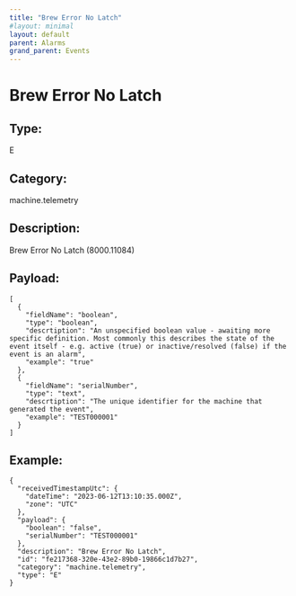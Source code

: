 ```yaml
---
title: "Brew Error No Latch"
#layout: minimal
layout: default
parent: Alarms
grand_parent: Events
---
```


# Brew Error No Latch

## Type:

E

## Category:

machine.telemetry

## Description: 

Brew Error No Latch (8000.11084)

## Payload:

```
[
  {
    "fieldName": "boolean",
    "type": "boolean",
    "descrtiption": "An unspecified boolean value - awaiting more specific definition. Most commonly this describes the state of the event itself - e.g. active (true) or inactive/resolved (false) if the event is an alarm",
    "example": "true"
  },
  {
    "fieldName": "serialNumber",
    "type": "text",
    "descrtiption": "The unique identifier for the machine that generated the event",
    "example": "TEST000001"
  }
]
```

## Example:

```
{
  "receivedTimestampUtc": {
    "dateTime": "2023-06-12T13:10:35.000Z",
    "zone": "UTC"
  },
  "payload": {
    "boolean": "false",
    "serialNumber": "TEST000001"
  },
  "description": "Brew Error No Latch",
  "id": "fe217368-320e-43e2-89b0-19866c1d7b27",
  "category": "machine.telemetry",
  "type": "E"
}
```
